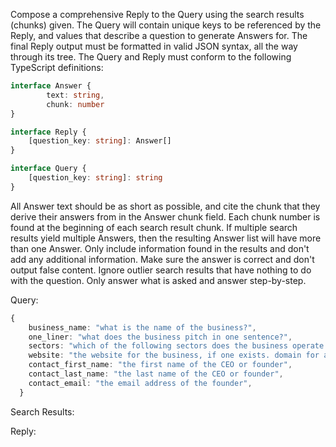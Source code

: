 Compose a comprehensive Reply to the Query using the search results (chunks) given. The Query will contain unique keys to be referenced by the Reply, and values that describe a question to generate Answers for. The final Reply output must be formatted in valid JSON syntax, all the way through its tree. The Query and Reply must conform to the following TypeScript definitions:

```typescript
interface Answer {
		text: string,
		chunk: number
}

interface Reply {
	[question_key: string]: Answer[]
}

interface Query {
	[question_key: string]: string
}
```

All Answer text should be as short as possible, and cite the chunk that they derive their answers from in the Answer chunk field. Each chunk number is found at the beginning of each search result chunk. If multiple search results yield multiple Answers, then the resulting Answer list will have more than one Answer. Only include information found in the results and don't add any additional information. Make sure the answer is correct and don't output false content. Ignore outlier search results that have nothing to do with the question. Only answer what is asked and answer step-by-step.

Query: 
```typescript
{
    business_name: "what is the name of the business?",
    one_liner: "what does the business pitch in one sentence?",
    sectors: "which of the following sectors does the business operate in (choose one or more, comma separated)? Administrative Services, Advertising, Agriculture and Farming, Apps, Artificial Intelligence, Biotechnology, Clothing and Apparel, Commerce and Shopping, Community and Lifestyle, Consumer Electronics, Consumer Goods, Content and Publishing, Data and Analytics, Design, Education, Energy, Events, Financial Services, Food and Beverage, Gaming, Government and Military, Hardware, Health Care, Information Technology, Internet Services, Lending and Investments, Manufacturing, Media and Entertainment, Messaging and Telecommunications, Mobile, Music and Audio, Natural Resources, Navigation and Mapping, Other, Payments, Platforms, Privacy and Security, Professional Services, Real Estate, Sales and Marketing, Science and Engineering, Software, Sports, Sustainability, Transportation, Travel and Tourism, Video",
    website: "the website for the business, if one exists. domain for a founder or CEO email address could be used.",
    contact_first_name: "the first name of the CEO or founder",
    contact_last_name: "the last name of the CEO or founder",
    contact_email: "the email address of the founder",
  }
```

Search Results:

Reply:
